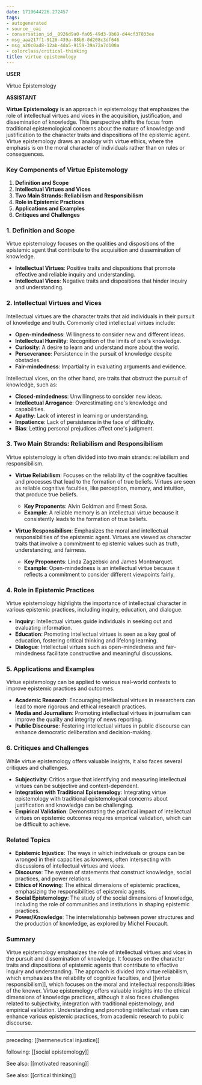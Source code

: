 ```yaml
---
date: 1719644226.272457
tags:
- autogenerated
- source__oai
- conversation_id__0926d9a0-fa05-49d3-9b69-d44cf37033ee
- msg_aaa217f1-9126-439a-88b8-0d208c3df646
- msg_a20c0ad8-12ab-4da5-9159-39a72a7d100a
- colorclass/critical-thinking
title: virtue epistemology
---
```


**USER**

Virtue Epistemology


**ASSISTANT**

**Virtue Epistemology** is an approach in epistemology that emphasizes the role of intellectual virtues and vices in the acquisition, justification, and dissemination of knowledge. This perspective shifts the focus from traditional epistemological concerns about the nature of knowledge and justification to the character traits and dispositions of the epistemic agent. Virtue epistemology draws an analogy with virtue ethics, where the emphasis is on the moral character of individuals rather than on rules or consequences.

### Key Components of Virtue Epistemology

1. **Definition and Scope**
2. **Intellectual Virtues and Vices**
3. **Two Main Strands: Reliabilism and Responsibilism**
4. **Role in Epistemic Practices**
5. **Applications and Examples**
6. **Critiques and Challenges**

### 1. Definition and Scope

Virtue epistemology focuses on the qualities and dispositions of the epistemic agent that contribute to the acquisition and dissemination of knowledge.

- **Intellectual Virtues**: Positive traits and dispositions that promote effective and reliable inquiry and understanding.
- **Intellectual Vices**: Negative traits and dispositions that hinder inquiry and understanding.

### 2. Intellectual Virtues and Vices

Intellectual virtues are the character traits that aid individuals in their pursuit of knowledge and truth. Commonly cited intellectual virtues include:

- **Open-mindedness**: Willingness to consider new and different ideas.
- **Intellectual Humility**: Recognition of the limits of one's knowledge.
- **Curiosity**: A desire to learn and understand more about the world.
- **Perseverance**: Persistence in the pursuit of knowledge despite obstacles.
- **Fair-mindedness**: Impartiality in evaluating arguments and evidence.

Intellectual vices, on the other hand, are traits that obstruct the pursuit of knowledge, such as:

- **Closed-mindedness**: Unwillingness to consider new ideas.
- **Intellectual Arrogance**: Overestimating one's knowledge and capabilities.
- **Apathy**: Lack of interest in learning or understanding.
- **Impatience**: Lack of persistence in the face of difficulty.
- **Bias**: Letting personal prejudices affect one's judgment.

### 3. Two Main Strands: Reliabilism and Responsibilism

Virtue epistemology is often divided into two main strands: reliabilism and responsibilism.

- **Virtue Reliabilism**: Focuses on the reliability of the cognitive faculties and processes that lead to the formation of true beliefs. Virtues are seen as reliable cognitive faculties, like perception, memory, and intuition, that produce true beliefs.
  - **Key Proponents**: Alvin Goldman and Ernest Sosa.
  - **Example**: A reliable memory is an intellectual virtue because it consistently leads to the formation of true beliefs.

- **Virtue Responsibilism**: Emphasizes the moral and intellectual responsibilities of the epistemic agent. Virtues are viewed as character traits that involve a commitment to epistemic values such as truth, understanding, and fairness.
  - **Key Proponents**: Linda Zagzebski and James Montmarquet.
  - **Example**: Open-mindedness is an intellectual virtue because it reflects a commitment to consider different viewpoints fairly.

### 4. Role in Epistemic Practices

Virtue epistemology highlights the importance of intellectual character in various epistemic practices, including inquiry, education, and dialogue.

- **Inquiry**: Intellectual virtues guide individuals in seeking out and evaluating information.
- **Education**: Promoting intellectual virtues is seen as a key goal of education, fostering critical thinking and lifelong learning.
- **Dialogue**: Intellectual virtues such as open-mindedness and fair-mindedness facilitate constructive and meaningful discussions.

### 5. Applications and Examples

Virtue epistemology can be applied to various real-world contexts to improve epistemic practices and outcomes.

- **Academic Research**: Encouraging intellectual virtues in researchers can lead to more rigorous and ethical research practices.
- **Media and Journalism**: Promoting intellectual virtues in journalism can improve the quality and integrity of news reporting.
- **Public Discourse**: Fostering intellectual virtues in public discourse can enhance democratic deliberation and decision-making.

### 6. Critiques and Challenges

While virtue epistemology offers valuable insights, it also faces several critiques and challenges.

- **Subjectivity**: Critics argue that identifying and measuring intellectual virtues can be subjective and context-dependent.
- **Integration with Traditional Epistemology**: Integrating virtue epistemology with traditional epistemological concerns about justification and knowledge can be challenging.
- **Empirical Validation**: Demonstrating the practical impact of intellectual virtues on epistemic outcomes requires empirical validation, which can be difficult to achieve.

### Related Topics

- **Epistemic Injustice**: The ways in which individuals or groups can be wronged in their capacities as knowers, often intersecting with discussions of intellectual virtues and vices.
- **Discourse**: The system of statements that construct knowledge, social practices, and power relations.
- **Ethics of Knowing**: The ethical dimensions of epistemic practices, emphasizing the responsibilities of epistemic agents.
- **Social Epistemology**: The study of the social dimensions of knowledge, including the role of communities and institutions in shaping epistemic practices.
- **Power/Knowledge**: The interrelationship between power structures and the production of knowledge, as explored by Michel Foucault.

### Summary

Virtue epistemology emphasizes the role of intellectual virtues and vices in the pursuit and dissemination of knowledge. It focuses on the character traits and dispositions of epistemic agents that contribute to effective inquiry and understanding. The approach is divided into virtue reliabilism, which emphasizes the reliability of cognitive faculties, and [[virtue responsibilism]], which focuses on the moral and intellectual responsibilities of the knower. Virtue epistemology offers valuable insights into the ethical dimensions of knowledge practices, although it also faces challenges related to subjectivity, integration with traditional epistemology, and empirical validation. Understanding and promoting intellectual virtues can enhance various epistemic practices, from academic research to public discourse.


---

preceding: [[hermeneutical injustice]]  


following: [[social epistemology]]

See also: [[motivated reasoning]]


See also: [[critical thinking]]